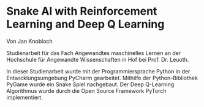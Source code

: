 # Snake AI with Reinforcement Learning and Deep Q Learning

Von Jan Knobloch

Studienarbeit für das Fach Angewandtes maschinelles Lernen an der Hochschule
für Angewandte Wissenschaften in Hof bei Prof. Dr. Leuoth.

In dieser Studienarbeit wurde mit der Programmiersprache Python in der Entwicklungsumgebung PyCharm gearbeitet. 
Mithilfe der Python-Bibliothek PyGame wurde ein Snake Spiel nachgebaut.
Der Deep Q-Learning Algorithmus wurde durch die Open Source Framework
PyTorch implementiert.
